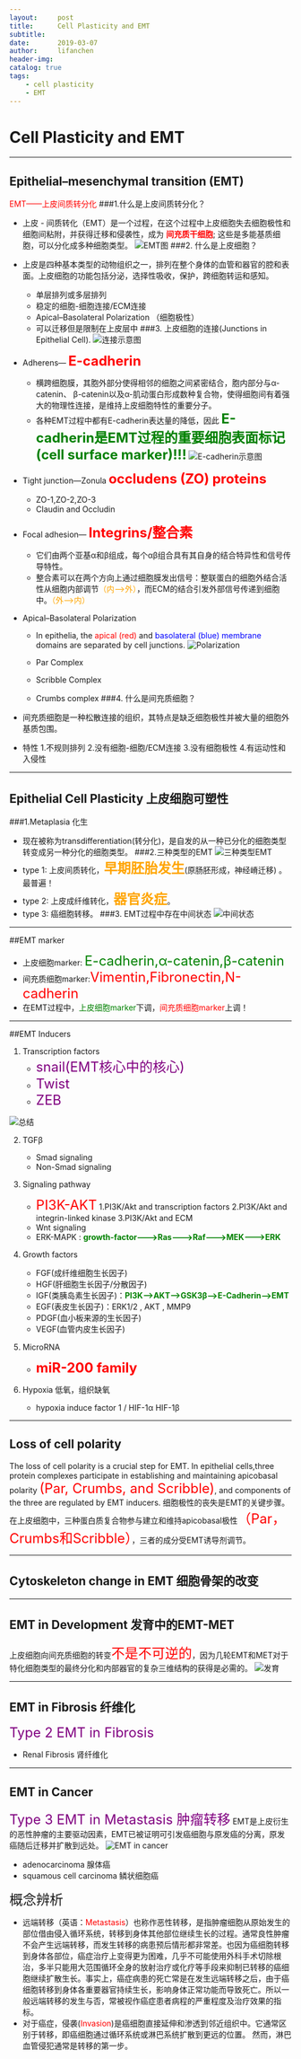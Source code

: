 ```yaml
---
layout:     post
title:      Cell Plasticity and EMT
subtitle:   
date:       2019-03-07
author:     lifanchen
header-img: 
catalog: true
tags:
    - cell plasticity
    - EMT
---
```



# Cell Plasticity and EMT
---
## Epithelial–mesenchymal transition (EMT)

<span style="color:red">EMT——上皮间质转分化</span>
###1.什么是上皮间质转分化？
- 上皮 - 间质转化（EMT）是一个过程，在这个过程中上皮细胞失去细胞极性和细胞间粘附，并获得迁移和侵袭性，成为 **<font color=red>间充质干细胞</font>**; 这些是多能基质细胞，可以分化成多种细胞类型。
![EMT图](https://raw.githubusercontent.com/lifanchen-simm/picture-1/master/2-EMT-1.png)
###2. 什么是上皮细胞？
- 上皮是四种基本类型的动物组织之一，排列在整个身体的血管和器官的腔和表面。上皮细胞的功能包括分泌，选择性吸收，保护，跨细胞转运和感知。
    - 单层排列或多层排列
    - 稳定的细胞-细胞连接/ECM连接
    - Apical–Basolateral Polarization （细胞极性）
    - 可以迁移但是限制在上皮层中
###3. 上皮细胞的连接(Junctions in Epithelial Cell).
![连接示意图](https://raw.githubusercontent.com/lifanchen-simm/picture-1/master/2-EMT-2.png)
- Adherens— **<font color=red size=5>E-cadherin</font>**
    - 横跨细胞膜，其胞外部分使得相邻的细胞之间紧密结合，胞内部分与α-catenin、 β-catenin以及α-肌动蛋白形成数种复合物，使得细胞间有着强大的物理性连接，是维持上皮细胞特性的重要分子。
    - 各种EMT过程中都有E-cadherin表达量的降低，因此 **<font color=green size=5>E-cadherin是EMT过程的重要细胞表面标记(cell surface marker)!!!</font>**
    ![E-cadherin示意图](https://raw.githubusercontent.com/lifanchen-simm/picture-1/master/2-EMT-3.png)
- Tight junction—Zonula **<font size=5 color=red>occludens (ZO) proteins</font>**
    
    - ZO-1,ZO-2,ZO-3
    - Claudin and Occludin
- Focal adhesion— **<font size=5 color=red>Integrins/整合素</font>**
    - 它们由两个亚基α和β组成，每个αβ组合具有其自身的结合特异性和信号传导特性。
    - 整合素可以在两个方向上通过细胞膜发出信号：整联蛋白的细胞外结合活性从细胞内部调节<font color=orange>（内-->外）</font>，而ECM的结合引发外部信号传递到细胞中。<font color=orange>（外-->内）</font>
- Apical–Basolateral Polarization
    - In epithelia, the <font color=red>apical (red)</font> and <font color=blue>basolateral (blue) membrane</font> domains are separated by cell junctions.
![Polarization](https://raw.githubusercontent.com/lifanchen-simm/picture-1/master/2-EMT-4.png)
    
    - Par Complex
    - Scribble Complex
    - Crumbs complex
###4. 什么是间充质细胞？
- 间充质细胞是一种松散连接的组织，其特点是缺乏细胞极性并被大量的细胞外基质包围。
- 特性
    1.不规则排列
    2.没有细胞-细胞/ECM连接
    3.没有细胞极性
    4.有运动性和入侵性

---
## Epithelial Cell Plasticity 上皮细胞可塑性
###1.Metaplasia 化生
- 现在被称为transdifferentiation(转分化)，是自发的从一种已分化的细胞类型转变成另一种分化的细胞类型。
###2.三种类型的EMT
![三种类型EMT](https://raw.githubusercontent.com/lifanchen-simm/picture-1/master/2-EMT-5.png)
- type 1: 上皮间质转化，**<font size=5 color=orange>早期胚胎发生</font>**(原肠胚形成，神经嵴迁移) 。最普遍！
- type 2: 上皮成纤维转化，**<font size=5 color=orange>器官炎症</font>**。
- type 3: 癌细胞转移。
###3. EMT过程中存在中间状态
![中间状态](https://raw.githubusercontent.com/lifanchen-simm/picture-1/master/2-EMT-6.png)

---
##EMT marker
- 上皮细胞marker: <font size=5 color=green>E-cadherin,α-catenin,β-catenin</font>
- 间充质细胞marker:<font size=5 color=red>Vimentin,Fibronectin,N-cadherin</font>
- 在EMT过程中，<font color=green>上皮细胞marker</font>下调，<font color=red>间充质细胞marker</font>上调！

---
##EMT Inducers
1. Transcription factors 
    - <font size=5 color=purple>snail(EMT核心中的核心) </font>
    - <font size=5 color=purple>Twist </font>
    - <font size=5 color=purple>ZEB </font>

![总结](https://raw.githubusercontent.com/lifanchen-simm/picture-1/master/2-EMT-7.png)

2. TGFβ
    - Smad signaling
    - Non-Smad signaling

3. Signaling pathway
    - <font size=5 color=red>PI3K-AKT</font>
    1.PI3K/Akt and transcription factors
    2.PI3K/Akt and integrin-linked kinase
    3.PI3K/Akt and ECM
    - Wnt signaling
    - ERK-MAPK  :  **<font color=green>growth-factor--->Ras--->Raf--->MEK--->ERK</font>**

4. Growth factors
    - FGF(成纤维细胞生长因子)
    - HGF(肝细胞生长因子/分散因子)
    - IGF(类胰岛素生长因子)：**<font color=green>PI3K-->AKT-->GSK3β-->E-Cadherin-->EMT</font>**
    - EGF(表皮生长因子)：ERK1/2 , AKT , MMP9
    - PDGF(血小板来源的生长因子)
    - VEGF(血管内皮生长因子)

5. MicroRNA
    - **<font size=5 color=red>miR-200 family</font>**

6. Hypoxia 低氧，组织缺氧
    - hypoxia induce factor 1 / HIF-1α HIF-1β

---
## Loss of cell polarity
The loss of cell polarity is a crucial step for EMT. In epithelial cells,three protein complexes participate in establishing and maintaining apicobasal polarity <font color=red size=5>(Par, Crumbs, and Scribble)</font>, and components of the three are regulated by EMT inducers.
细胞极性的丧失是EMT的关键步骤。 在上皮细胞中，三种蛋白质复合物参与建立和维持apicobasal极性<font color=red size=5>（Par，Crumbs和Scribble）</font>，三者的成分受EMT诱导剂调节。

---
## Cytoskeleton change in EMT 细胞骨架的改变
---
## EMT in Development   发育中的EMT-MET
上皮细胞向间充质细胞的转变<font size=5 color=red>不是不可逆的</font>，因为几轮EMT和MET对于特化细胞类型的最终分化和内部器官的复杂三维结构的获得是必需的。
![发育](https://raw.githubusercontent.com/lifanchen-simm/picture-1/master/2-EMT-8.png)

---
## EMT in Fibrosis  纤维化
<font size=5 color=purple>Type 2 EMT in Fibrosis</font>
- Renal Fibrosis 肾纤维化

---
## EMT in Cancer
<font size=5 color=purple>Type 3 EMT in Metastasis 肿瘤转移</font>
EMT是上皮衍生的恶性肿瘤的主要驱动因素，EMT已被证明可引发癌细胞与原发癌的分离，原发癌随后迁移并扩散到远处。
![EMT in cancer](https://raw.githubusercontent.com/lifanchen-simm/picture-1/master/2-EMT-9.png)
- adenocarcinoma  腺体癌
- squamous cell carcinoma  鳞状细胞癌

<font size=5>概念辨析</font>
- 远端转移（英语：<font color=red>Metastasis</font>）也称作恶性转移，是指肿瘤细胞从原始发生的部位借由侵入循环系统，转移到身体其他部位继续生长的过程。通常良性肿瘤不会产生远端转移，而发生转移的病患预后情形都非常差。也因为癌细胞转移到身体各部位，癌症治疗上变得更为困难，几乎不可能使用外科手术切除根治，多半只能用大范围循环全身的放射治疗或化疗等手段来抑制已转移的癌细胞继续扩散生长。事实上，癌症病患的死亡常是在发生远端转移之后，由于癌细胞转移到身体各重要器官持续生长，影响身体正常功能而导致死亡。所以一般远端转移的发生与否，常被视作癌症患者病程的严重程度及治疗效果的指标。
- 对于癌症，侵袭(<font color=red>Invasion</font>)是癌细胞直接延伸和渗透到邻近组织中。它通常区别于转移，即癌细胞通过循环系统或淋巴系统扩散到更远的位置。 然而，淋巴血管侵犯通常是转移的第一步。
